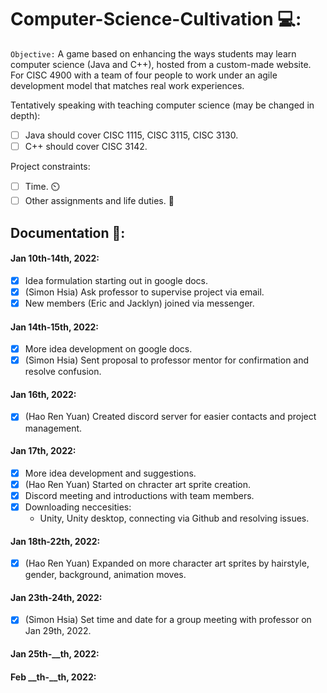 # Computer-Science-Cultivation 💻:
`Objective:` A game based on enhancing the ways students may learn computer science (Java and C++), hosted from a custom-made website. 
For CISC 4900 with a team of four people to work under an agile development model that matches real work experiences.

Tentatively speaking with teaching computer science (may be changed in depth):
- [ ] Java should cover CISC 1115, CISC 3115, CISC 3130.
- [ ] C++ should cover CISC 3142.

Project constraints:
- [ ] Time. ⏲️
- [ ] Other assignments and life duties. 💼

## Documentation 📝:

#### Jan 10th-14th, 2022:
- [x] Idea formulation starting out in google docs.
- [x] (Simon Hsia) Ask professor to supervise project via email.
- [x] New members (Eric and Jacklyn) joined via messenger.

#### Jan 14th-15th, 2022:
- [x] More idea development on google docs.
- [x] (Simon Hsia) Sent proposal to professor mentor for confirmation and resolve confusion.

#### Jan 16th, 2022:
- [x] (Hao Ren Yuan) Created discord server for easier contacts and project management.

#### Jan 17th, 2022:
- [x] More idea development and suggestions.
- [x] (Hao Ren Yuan) Started on chracter art sprite creation.
- [x] Discord meeting and introductions with team members.
- [x] Downloading neccesities:
    - Unity, Unity desktop, connecting via Github and resolving issues.

#### Jan 18th-22th, 2022:
- [x] (Hao Ren Yuan) Expanded on more character art sprites by hairstyle, gender, background, animation moves.

#### Jan 23th-24th, 2022:
- [x] (Simon Hsia) Set time and date for a group meeting with professor on Jan 29th, 2022.

#### Jan 25th-__th, 2022:

#### Feb __th-__th, 2022:

